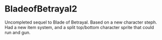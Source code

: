 BladeofBetrayal2
================

Uncompleted sequel to Blade of Betrayal. Based on a new character steph. Had a new item system, and a split top/bottom character sprite that could run and gun.
